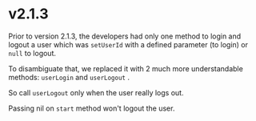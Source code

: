 # v2.1.3

Prior to version 2.1.3, the developers had only one method to login and logout a user which was `setUserId` with a defined parameter (to login) or `null` to logout.

To disambiguate that, we replaced it with 2 much more understandable methods: `userLogin` and `userLogout` .

So call `userLogout` only when the user really logs out.

Passing nil on `start` method won't logout the user.
